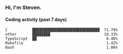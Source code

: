 ### Hi, I'm Steven.

#### Coding activity (past 7 days)
```
C           ▓▓▓▓▓▓▓▓▓▓▓▓▓▓▓▓▓▓▓▓▓▓▓▓▓▓▓▓▓▓  71.79%
other       ▓▓▓▓▓▓▓▓                        19.33%
TypeScript  ▓▓                               6.40%
Makefile                                     1.42%
Bash                                         1.06%
```
